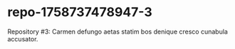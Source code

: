 # repo-1758737478947-3
Repository #3: Carmen defungo aetas statim bos denique cresco cunabula accusator.
